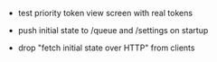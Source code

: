 
- test priority token view screen with real tokens

- push initial state to /queue and /settings on startup
- drop "fetch initial state over HTTP" from clients